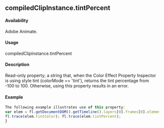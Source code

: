## compiledClipInstance.tintPercent

#### Availability

Adobe Animate.

#### Usage

compiledClipInstance.tintPercent

#### Description

Read-only property; a string that, when the Color Effect Property Inspector is using style tint (colorMode == 'tint'), returns the tint percentage from -100 to 100. Otherwise, using this property results in an error.

#### Example

```javascript
The following example illustrates use of this property:
var elem = fl.getDocumentDOM().getTimeline().layers[0].frames[0].elements[0]; if (elem.colorMode = 'tint') {
fl.trace(elem.tintColor); fl.trace(elem.tintPercent);
}

```
